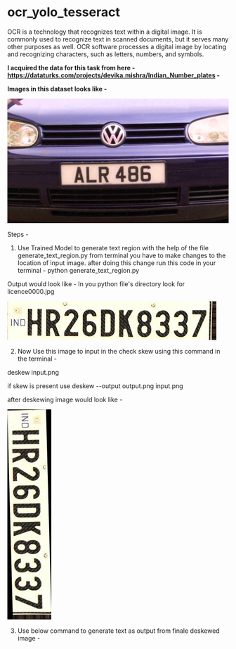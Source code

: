 # ocr_yolo_tesseract
OCR is a technology that recognizes text within a digital image. It is commonly used to recognize text in scanned documents, but it serves many other purposes as well.  OCR software processes a digital image by locating and recognizing characters, such as letters, numbers, and symbols. 

**I acquired the data for this task from here - https://dataturks.com/projects/devika.mishra/Indian_Number_plates -**

**Images in this dataset looks like -** 

![](img_ex.jpg)

Steps - 

1. Use Trained Model to generate text region with the help of the file generate_text_region.py from terminal you have to make changes to the location of input image. after doing this change run this code in your terminal - 
python generate_text_region.py

Output would look like - In you python file's directory look for licence0000.jpg


![](text_detected_200-objects/licence-00000.jpg)

2. Now Use this image to input in the check skew using this command in the terminal - 

deskew input.png

if skew is present use 
deskew --output output.png input.png

after deskewing image would look like - 

![](deskewed_200.jpg)

3. Use below command to generate text as output from finale deskewed image - 
